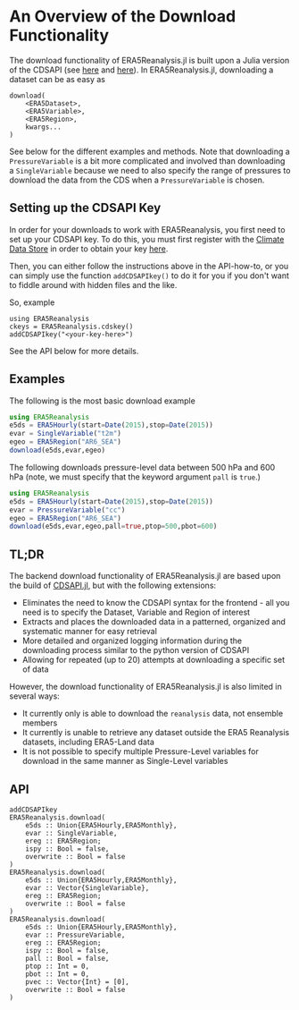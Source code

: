 # An Overview of the Download Functionality

The download functionality of ERA5Reanalysis.jl is built upon a Julia version of the CDSAPI (see [here](https://cds.climate.copernicus.eu/api-how-to) and [here](https://github.com/JuliaClimate/CDSAPI.jl)).  In ERA5Reanalysis.jl, downloading a dataset can be as easy as

```
download(
    <ERA5Dataset>,
    <ERA5Variable>,
    <ERA5Region>,
    kwargs...
)
```

See below for the different examples and methods.  Note that downloading a `PressureVariable` is a bit more complicated and involved than downloading a `SingleVariable` because we need to also specify the range of pressures to download the data from the CDS when a `PressureVariable` is chosen.

## Setting up the CDSAPI Key

In order for your downloads to work with ERA5Reanalysis, you first need to set up your CDSAPI key.  To do this, you must first register with the [Climate Data Store](https://cds.climate.copernicus.eu/) in order to obtain your key [here](https://cds.climate.copernicus.eu/api-how-to).

Then, you can either follow the instructions above in the API-how-to, or you can simply use the function `addCDSAPIkey()` to do it for you if you don't want to fiddle around with hidden files and the like.

So, example

```@repl
using ERA5Reanalysis
ckeys = ERA5Reanalysis.cdskey()
addCDSAPIkey("<your-key-here>")
```

See the API below for more details.

## Examples

The following is the most basic download example

```julia
using ERA5Reanalysis
e5ds = ERA5Hourly(start=Date(2015),stop=Date(2015))
evar = SingleVariable("t2m")
egeo = ERA5Region("AR6_SEA")
download(e5ds,evar,egeo)
```

The following downloads pressure-level data between 500 hPa and 600 hPa (note, we must specify that the keyword argument `pall` is `true`.)

```julia
using ERA5Reanalysis
e5ds = ERA5Hourly(start=Date(2015),stop=Date(2015))
evar = PressureVariable("cc")
egeo = ERA5Region("AR6_SEA")
download(e5ds,evar,egeo,pall=true,ptop=500,pbot=600)
```

## TL;DR

The backend download functionality of ERA5Reanalysis.jl are based upon the build of [CDSAPI.jl](https://github.com/JuliaClimate/CDSAPI.jl), but with the following extensions:
* Eliminates the need to know the CDSAPI syntax for the frontend - all you need is to specify the Dataset, Variable and Region of interest
* Extracts and places the downloaded data in a patterned, organized and systematic manner for easy retrieval
* More detailed and organized logging information during the downloading process similar to the python version of CDSAPI
* Allowing for repeated (up to 20) attempts at downloading a specific set of data

However, the download functionality of ERA5Reanalysis.jl is also limited in several ways:
* It currently only is able to download the `reanalysis` data, not ensemble members
* It currently is unable to retrieve any dataset outside the ERA5 Reanalysis datasets, including ERA5-Land data
* It is not possible to specify multiple Pressure-Level variables for download in the same manner as Single-Level variables

## API

```@docs
addCDSAPIkey
ERA5Reanalysis.download(
    e5ds :: Union{ERA5Hourly,ERA5Monthly},
    evar :: SingleVariable,
    ereg :: ERA5Region;
    ispy :: Bool = false,
    overwrite :: Bool = false
)
ERA5Reanalysis.download(
    e5ds :: Union{ERA5Hourly,ERA5Monthly},
    evar :: Vector{SingleVariable},
    ereg :: ERA5Region;
    overwrite :: Bool = false
)
ERA5Reanalysis.download(
    e5ds :: Union{ERA5Hourly,ERA5Monthly},
    evar :: PressureVariable,
    ereg :: ERA5Region;
    ispy :: Bool = false,
    pall :: Bool = false,
    ptop :: Int = 0,
    pbot :: Int = 0,
    pvec :: Vector{Int} = [0],
    overwrite :: Bool = false
)
```